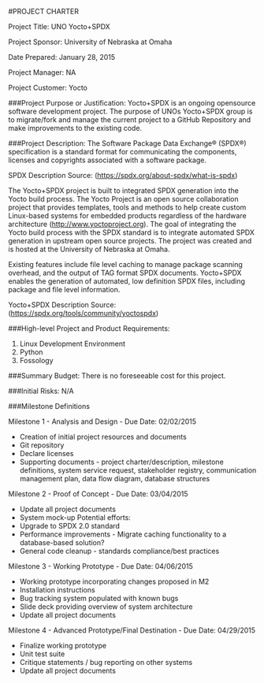 #PROJECT CHARTER

Project Title: UNO Yocto+SPDX

Project Sponsor: University of Nebraska at Omaha

Date Prepared: January 28, 2015

Project Manager: NA

Project Customer: Yocto

###Project Purpose or Justification:
Yocto+SPDX is an ongoing opensource software development project.  The purpose of UNOs Yocto+SPDX group is to migrate/fork and manage the current project to a GitHub Repository and make improvements to the existing code.

###Project Description:
The Software Package Data Exchange® (SPDX®) specification is a standard format for communicating the components, licenses and copyrights associated with a software package.

SPDX Description Source: (https://spdx.org/about-spdx/what-is-spdx)

The Yocto+SPDX project is built to integrated SPDX generation into the Yocto build process. The Yocto Project is an open source collaboration project that provides templates, tools and methods to help create custom Linux-based systems for embedded products regardless of the hardware architecture (http://www.yoctoproject.org). The goal of integrating the Yocto build process with the SPDX standard is to integrate automated SPDX generation in upstream open source projects. The project was created and is hosted at the University of Nebraska at Omaha. 

Existing features include file level caching to manage package scanning overhead, and the output of TAG format SPDX documents. Yocto+SPDX enables the generation of automated, low definition SPDX files, including package and file level information. 

Yocto+SPDX Description Source: (https://spdx.org/tools/community/yoctospdx)

###High-level Project and Product Requirements:
1. Linux Development Environment
2. Python 
3. Fossology

###Summary Budget:
There is no foreseeable cost for this project.

###Initial Risks:
N/A

###Milestone Definitions

Milestone 1 - Analysis and Design - Due Date: 02/02/2015
* Creation of initial project resources and documents
* Git repository
* Declare licenses
* Supporting documents - project charter/description, milestone definitions, system service request, stakeholder registry, communication management plan, data flow diagram, database structures

Milestone 2 - Proof of Concept - Due Date: 03/04/2015
* Update all project documents
* System mock-up
Potential efforts:
*   Upgrade to SPDX 2.0 standard
*   Performance improvements - Migrate caching functionality to a database-based solution?
*   General code cleanup - standards compliance/best practices

Milestone 3 - Working Prototype - Due Date: 04/06/2015
* Working prototype incorporating changes proposed in M2
* Installation instructions
* Bug tracking system populated with known bugs
* Slide deck providing overview of system architecture
* Update all project documents

Milestone 4 - Advanced Prototype/Final Destination - Due Date: 04/29/2015
* Finalize working prototype
* Unit test suite
* Critique statements / bug reporting on other systems
* Update all project documents
